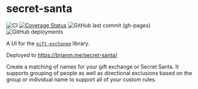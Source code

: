 # secret-santa

![CI](https://github.com/BrianMitchL/secret-santa/workflows/CI/badge.svg) [![Coverage Status](https://coveralls.io/repos/github/BrianMitchL/secret-santa/badge.svg?branch=main)](https://coveralls.io/github/BrianMitchL/secret-santa?branch=main) ![GitHub last commit (gh-pages)](https://img.shields.io/github/last-commit/BrianMitchL/secret-santa/gh-pages?label=last%20deployed) ![GitHub deployments](https://img.shields.io/github/deployments/BrianMitchL/secret-santa/github-pages?label=deploy)

A UI for the [`gift-exchange`](https://github.com/BrianMitchL/gift-exchange) library.

Deployed to https://brianm.me/secret-santa/

Create a matching of names for your gift exchange or Secret Santa. It
supports grouping of people as well as directional exclusions based on
the group or individual name to support all of your custom rules.
